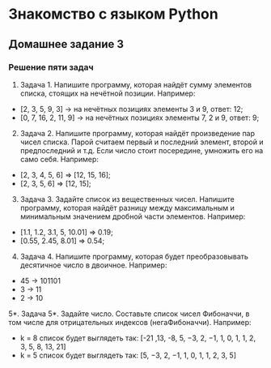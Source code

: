 # Знакомство с языком Python

## Домашнее задание 3

### Решение пяти задач

1. Задача 1. Напишите программу, которая найдёт сумму элементов списка, стоящих на нечётной позиции. Например:
* [2, 3, 5, 9, 3] -> на нечётных позициях элементы 3 и 9, ответ: 12;
* [0, 7, 16, 2, 11, 9] -> на нечётных позициях элементы 7, 2 и 9, ответ: 9;

2. Задача 2. Напишите программу, которая найдёт произведение пар чисел списка. Парой считаем первый и последний элемент, второй и предпоследний и т.д. Если число стоит посередине, умножить его на само себя. Например:
* [2, 3, 4, 5, 6] => [12, 15, 16];
* [2, 3, 5, 6] => [12, 15];

3. Задача 3. Задайте список из вещественных чисел. Напишите программу, которая найдёт разницу между максимальным и минимальным значением дробной части элементов. Например:
* [1.1, 1.2, 3.1, 5, 10.01] => 0.19;
* [0.55, 2.45, 8.01] => 0.54;

4. Задача 4. Напишите программу, которая будет преобразовывать десятичное число в двоичное. Например:
* 45 -> 101101
* 3 -> 11
* 2 -> 10

5*. Задача 5*. Задайте число. Составьте список чисел Фибоначчи, в том числе для отрицательных индексов (негаФибоначчи). Например:
* k = 8 список будет выглядеть так: [-21 ,13, -8, 5, −3, 2, −1, 1, 0, 1, 1, 2, 3, 5, 8, 13, 21]
* k = 5 список будет выглядеть так: [5, −3, 2, −1, 1, 0, 1, 1, 2, 3, 5]